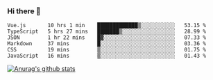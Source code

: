 ### Hi there 👋



<!--
**webB1an/webB1an** is a ✨ _special_ ✨ repository because its `README.md` (this file) appears on your GitHub profile.

Here are some ideas to get you started:

- 🔭 I’m currently working on ...
- 🌱 I’m currently learning ...
- 👯 I’m looking to collaborate on ...
- 🤔 I’m looking for help with ...
- 💬 Ask me about ...
- 📫 How to reach me: ...
- 😄 Pronouns: ...
- ⚡ Fun fact: ...
-->

<!--START_SECTION:waka-->

```text
Vue.js       10 hrs 1 min    █████████████▒░░░░░░░░░░░   53.15 %
TypeScript   5 hrs 27 mins   ███████▒░░░░░░░░░░░░░░░░░   28.99 %
JSON         1 hr 22 mins    █▓░░░░░░░░░░░░░░░░░░░░░░░   07.33 %
Markdown     37 mins         █░░░░░░░░░░░░░░░░░░░░░░░░   03.36 %
CSS          19 mins         ▒░░░░░░░░░░░░░░░░░░░░░░░░   01.75 %
JavaScript   16 mins         ▒░░░░░░░░░░░░░░░░░░░░░░░░   01.43 %
```

<!--END_SECTION:waka-->


[![Anurag's github stats](https://github-readme-stats.vercel.app/api?username=webB1an&show_icons=true&theme=radical)](https://github.com/anuraghazra/github-readme-stats)

